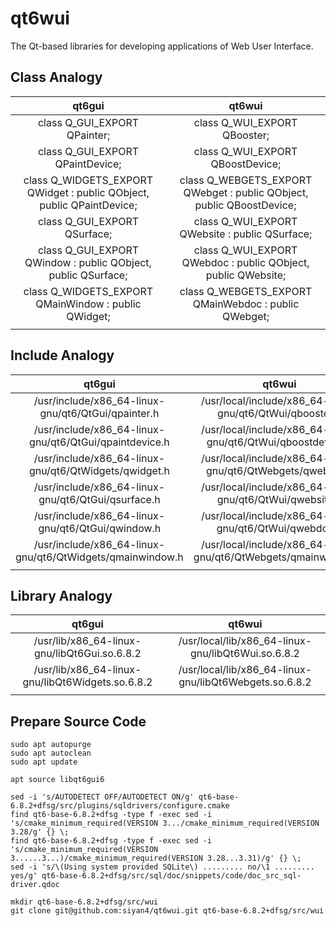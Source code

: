 # qt6wui
The Qt-based libraries for developing applications of Web User Interface.

## Class Analogy
|                                 qt6gui                                |                                 qt6wui                                |
|:---------------------------------------------------------------------:|:---------------------------------------------------------------------:|
|                      class Q_GUI_EXPORT QPainter;                     |                      class Q_WUI_EXPORT QBooster;                     |
|                    class Q_GUI_EXPORT QPaintDevice;                   |                    class Q_WUI_EXPORT QBoostDevice;                   |
| class Q_WIDGETS_EXPORT QWidget : public QObject, public QPaintDevice; | class Q_WEBGETS_EXPORT QWebget : public QObject, public QBoostDevice; |
|                      class Q_GUI_EXPORT QSurface;                     |             class Q_WUI_EXPORT QWebsite : public QSurface;            |
|     class Q_GUI_EXPORT QWindow : public QObject, public QSurface;     |     class Q_WUI_EXPORT QWebdoc : public QObject, public QWebsite;     |
|          class Q_WIDGETS_EXPORT QMainWindow : public QWidget;         |          class Q_WEBGETS_EXPORT QMainWebdoc : public QWebget;         |
|                                                                       |                                                                       |

## Include Analogy
|                           qt6gui                          |                              qt6wui                             |
|:---------------------------------------------------------:|:---------------------------------------------------------------:|
|     /usr/include/x86_64-linux-gnu/qt6/QtGui/qpainter.h    |     /usr/local/include/x86_64-linux-gnu/qt6/QtWui/qbooster.h    |
|   /usr/include/x86_64-linux-gnu/qt6/QtGui/qpaintdevice.h  |   /usr/local/include/x86_64-linux-gnu/qt6/QtWui/qboostdevice.h  |
|   /usr/include/x86_64-linux-gnu/qt6/QtWidgets/qwidget.h   |   /usr/local/include/x86_64-linux-gnu/qt6/QtWebgets/qwebget.h   |
|     /usr/include/x86_64-linux-gnu/qt6/QtGui/qsurface.h    |     /usr/local/include/x86_64-linux-gnu/qt6/QtWui/qwebsite.h    |
|     /usr/include/x86_64-linux-gnu/qt6/QtGui/qwindow.h     |     /usr/local/include/x86_64-linux-gnu/qt6/QtWui/qwebdoc.h     |
| /usr/include/x86_64-linux-gnu/qt6/QtWidgets/qmainwindow.h | /usr/local/include/x86_64-linux-gnu/qt6/QtWebgets/qmainwebdoc.h |
|                                                           |                                                                 |

## Library Analogy
|                      qt6gui                      |                         qt6wui                         |
|:------------------------------------------------:|:------------------------------------------------------:|
|   /usr/lib/x86_64-linux-gnu/libQt6Gui.so.6.8.2   |   /usr/local/lib/x86_64-linux-gnu/libQt6Wui.so.6.8.2   |
| /usr/lib/x86_64-linux-gnu/libQt6Widgets.so.6.8.2 | /usr/local/lib/x86_64-linux-gnu/libQt6Webgets.so.6.8.2 |
|                                                  |                                                        |

## Prepare Source Code
```
sudo apt autopurge
sudo apt autoclean
sudo apt update

apt source libqt6gui6

sed -i 's/AUTODETECT OFF/AUTODETECT ON/g' qt6-base-6.8.2+dfsg/src/plugins/sqldrivers/configure.cmake
find qt6-base-6.8.2+dfsg -type f -exec sed -i 's/cmake_minimum_required(VERSION 3.../cmake_minimum_required(VERSION 3.28/g' {} \;
find qt6-base-6.8.2+dfsg -type f -exec sed -i 's/cmake_minimum_required(VERSION 3......3...)/cmake_minimum_required(VERSION 3.28...3.31)/g' {} \;
sed -i 's/\(Using system provided SQLite\) ......... no/\1 ......... yes/g' qt6-base-6.8.2+dfsg/src/sql/doc/snippets/code/doc_src_sql-driver.qdoc

mkdir qt6-base-6.8.2+dfsg/src/wui
git clone git@github.com:siyan4/qt6wui.git qt6-base-6.8.2+dfsg/src/wui
```
